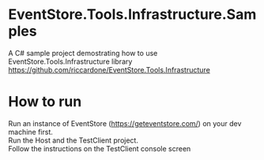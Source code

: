 # EventStore.Tools.Infrastructure.Samples
A C# sample project demostrating how to use EventStore.Tools.Infrastructure library
https://github.com/riccardone/EventStore.Tools.Infrastructure

# How to run  
Run an instance of EventStore (https://geteventstore.com/) on your dev machine first.  
Run the Host and the TestClient project.  
Follow the instructions on the TestClient console screen  
